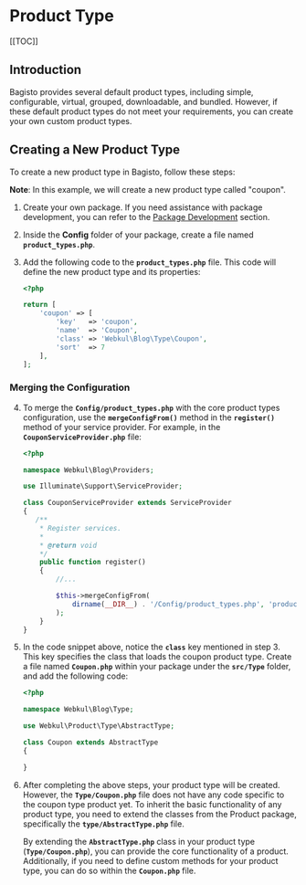 # Product Type

[[TOC]]

## Introduction

Bagisto provides several default product types, including simple, configurable, virtual, grouped, downloadable, and bundled. However, if these default product types do not meet your requirements, you can create your own custom product types.

## Creating a New Product Type

To create a new product type in Bagisto, follow these steps:

**Note**: In this example, we will create a new product type called "coupon".

1. Create your own package. If you need assistance with package development, you can refer to the [Package Development](../packages) section.

2. Inside the **Config** folder of your package, create a file named **`product_types.php`**.

3. Add the following code to the **`product_types.php`** file. This code will define the new product type and its properties:

   ```php
   <?php

   return [
       'coupon' => [
           'key'   => 'coupon',
           'name'  => 'Coupon',
           'class' => 'Webkul\Blog\Type\Coupon',
           'sort'  => 7
       ],
   ];
   ```

### Merging the Configuration

4. To merge the **`Config/product_types.php`** with the core product types configuration, use the **`mergeConfigFrom()`** method in the **`register()`** method of your service provider. For example, in the **`CouponServiceProvider.php`** file:

   ```php
   <?php

   namespace Webkul\Blog\Providers;

   use Illuminate\Support\ServiceProvider;

   class CouponServiceProvider extends ServiceProvider
   {
      /**
       * Register services.
       *
       * @return void
       */
       public function register()
       {
           //...

           $this->mergeConfigFrom(
               dirname(__DIR__) . '/Config/product_types.php', 'product_types'
           );
       }
   }
   ```

5. In the code snippet above, notice the **`class`** key mentioned in step 3. This key specifies the class that loads the coupon product type. Create a file named **`Coupon.php`** within your package under the **`src/Type`** folder, and add the following code:

   ```php
   <?php

   namespace Webkul\Blog\Type;

   use Webkul\Product\Type\AbstractType;

   class Coupon extends AbstractType
   {

   }
   ```

6. After completing the above steps, your product type will be created. However, the **`Type/Coupon.php`** file does not have any code specific to the coupon type product yet. To inherit the basic functionality of any product type, you need to extend the classes from the Product package, specifically the **`type/AbstractType.php`** file.

    By extending the **`AbstractType.php`** class in your product type (**`Type/Coupon.php`**), you can provide the core functionality of a product. Additionally, if you need to define custom methods for your product type, you can do so within the **`Coupon.php`** file.